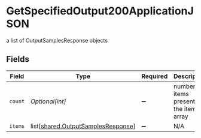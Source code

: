 # GetSpecifiedOutput200ApplicationJSON

a list of OutputSamplesResponse objects


## Fields

| Field                                                                              | Type                                                                               | Required                                                                           | Description                                                                        |
| ---------------------------------------------------------------------------------- | ---------------------------------------------------------------------------------- | ---------------------------------------------------------------------------------- | ---------------------------------------------------------------------------------- |
| `count`                                                                            | *Optional[int]*                                                                    | :heavy_minus_sign:                                                                 | number of items present in the items array                                         |
| `items`                                                                            | list[[shared.OutputSamplesResponse](../../models/shared/outputsamplesresponse.md)] | :heavy_minus_sign:                                                                 | N/A                                                                                |